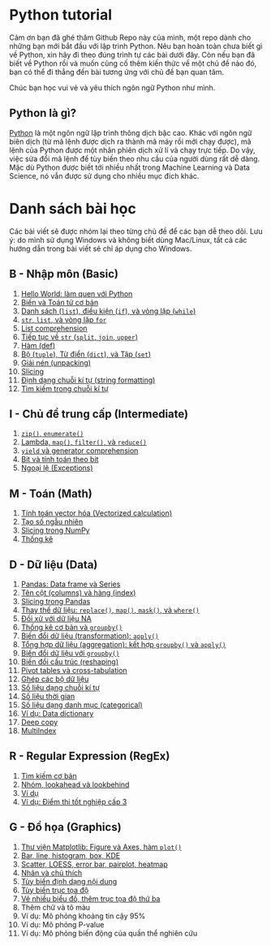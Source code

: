 # Python tutorial

Cảm ơn bạn đã ghé thăm Github Repo này của mình, một repo dành cho những bạn mới bắt đầu với lập trình Python. Nêu bạn hoàn toàn chưa biết gì về Python, xin hãy đi theo đúng trình tự các bài dưới đây. Còn nếu bạn đã biết về Python rồi và muốn củng cố thêm kiến thức về một chủ đề nào đó, bạn có thể đi thẳng đến bài tương ứng với chủ đề bạn quan tâm.

Chúc bạn học vui vẻ và yêu thích ngôn ngữ Python như mình.

## Python là gì?

[Python](https://www.python.org/) là một ngôn ngữ lập trình thông dịch bậc cao. Khác với ngôn ngữ biên dịch (từ mã lệnh được dịch ra thành mã máy rồi mới chạy được), mã lệnh của Python được một nhân phiên dịch xử lí và chạy trực tiếp. Do vậy, việc sửa đổi mã lệnh để tùy biến theo nhu cầu của người dùng rất dễ dàng. Mặc dù Python được biết tới nhiều nhất trong Machine Learning và Data Science, nó vẫn được sử dụng cho nhiều mục đích khác.


# Danh sách bài học

Các bài viết sẽ được nhóm lại theo từng chủ đề để các bạn dễ theo dõi. Lưu ý: do mình sử dụng Windows và không biết dùng Mac/Linux, tất cả các hướng dẫn trong bài viết sẽ chỉ áp dụng cho Windows.

## B - Nhập môn (Basic)

1. [Hello World: làm quen với Python](./01_basic/01_helloworld.ipynb)
2. [Biến và Toán tử cơ bản](./01_basic/02_varop.ipynb)
3. [Danh sách (`list`), điều kiện (`if`), và vòng lặp (`while`)](./01_basic/03_listifwhile.ipynb)
4. [`str`, `list`, và vòng lặp `for`](./01_basic/04_strlistfor.ipynb)
5. [List comprehension](./01_basic/05_listcomp.ipynb)
6. [Tiếp tục về `str` (`split`, `join`, `upper`)](./01_basic/06_str.ipynb)
7. [Hàm (def)](./01_basic/07_def.ipynb)
8. [Bộ (`tuple`), Từ điển (`dict`), và Tập (`set`)](./01_basic/08_tupdictset.ipynb)
9. [Giải nén (unpacking)](./01_basic/09_unpacking.ipynb)
10. [Slicing](./01_basic/10_slicing.ipynb)
11. [Định dạng chuỗi kí tự (string formatting)](./01_basic/11_strformat.ipynb)
12. [Tìm kiếm trong chuỗi kí tự](./01_basic/12_strfind.ipynb)

## I - Chủ đề trung cấp (Intermediate)

1. [`zip()`, `enumerate()`](./02_inter/01_zipenum.ipynb)
2. [Lambda, `map()`, `filter()`, và `reduce()`](./02_inter/02_lambda.ipynb)
3. [`yield` và generator comprehension](./02_inter/03_yield.ipynb)
4. [Bit và tính toán theo bit](./02_inter/04_bit.ipynb)
5. [Ngoại lệ (Exceptions)](./02_inter/05_exceptions.ipynb)

## M - Toán (Math)

1. [Tính toán vector hóa (Vectorized calculation)](./03_math/01_vectorized.ipynb)
2. [Tạo số ngẫu nhiên](./03_math/02_random.ipynb)
3. [Slicing trong NumPy](./03_math/03_slicing.ipynb)
4. [Thống kê](./03_math/04_stats.ipynb)

## D - Dữ liệu (Data)

1. [Pandas: Data frame và Series](./04_data/01_pandas.ipynb)
2. [Tên cột (columns) và hàng (index)](./04_data/02_colindex.ipynb)
3. [Slicing trong Pandas](./04_data/03_slicing.ipynb)
4. [Thay thế dữ liệu: `replace()`, `map()`, `mask()`, và `where()`](./04_data/04_replace.ipynb)
5. [Đối xử với dữ liệu NA](./04_data/05_na.ipynb)
6. [Thống kê cơ bản và `groupby()`](./04_data/06_groupby.ipynb)
7. [Biến đổi dữ liệu (transformation): `apply()`](./04_data/07_apply.ipynb)
8. [Tổng hợp dữ liệu (aggregation): kết hợp `groupby()` và `apply()`](./04_data/08_agg.ipynb)
9. [Biến đổi dữ liệu với `groupby()`](./04_data/09_transform.ipynb)
10. [Biến đổi cấu trúc (reshaping)](./04_data/10_reshape.ipynb)
11. [Pivot tables và cross-tabulation](./04_data/11_tabulation.ipynb)
12. [Ghép các bộ dữ liệu](./04_data/12_merge.ipynb)
13. [Số liệu dạng chuỗi kí tự](./04_data/13_string.ipynb)
14. [Số liệu thời gian](./04_data/14_datetime.ipynb)
15. [Số liệu dạng danh mục (categorical)](./04_data/15_categorical.ipynb)
16. [Ví dụ: Data dictionary](./04_data/16_datadict.ipynb)
17. [Deep copy](./04_data/17_deepcopy.ipynb)
18. [MultiIndex](./04_data/18_multiindex.ipynb)

## R - Regular Expression (RegEx)
1. [Tìm kiếm cơ bản](./05_regex/01_basic.ipynb)
2. [Nhóm, lookahead và lookbehind](./05_regex/02_group.ipynb)
3. [Ví dụ](./05_regex/03_examples.ipynb)
4. [Ví dụ: Điểm thi tốt nghiệp cấp 3](./05_regex/04_diemthi.ipynb)

## G - Đồ họa (Graphics)
1. [Thư viện Matplotlib: Figure và Axes, hàm `plot()`](./06_graph/01_intro.ipynb)
2. [Bar, line, histogram, box, KDE](./06_graph/02_plot.ipynb)
3. [Scatter, LOESS, error bar, pairplot, heatmap](./06_graph/03_plot.ipynb)
4. [Nhãn và chú thích](./06_graph/04_label.ipynb)
5. [Tùy biến định dạng nội dung](./06_graph/05_customize.ipynb)
6. [Tùy biến trục tọa độ](./06_graph/06_axis.ipynb)
7. [Vẽ nhiều biểu đồ, thêm trục tọa độ thứ ba](./06_graph/07_subplots.ipynb)
8. Thêm chữ và tô màu
9. Ví dụ: Mô phỏng khoảng tin cậy 95%
10. Ví dụ: Mô phỏng P-value
11. Ví dụ: Mô phỏng biến động của quần thể nghiên cứu